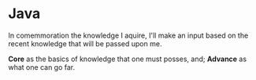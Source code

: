 # Java

  In comemmoration the knowledge I aquire, I'll make an input based on the recent knowledge 
that will be passed upon me.

  **Core** as the basics of knowledge that one must posses, and;
**Advance** as what one can go far. 

  
